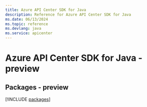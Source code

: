 ```yaml
---
title: Azure API Center SDK for Java
description: Reference for Azure API Center SDK for Java
ms.date: 06/13/2024
ms.topic: reference
ms.devlang: java
ms.service: apicenter
---
```

# Azure API Center SDK for Java - preview
## Packages - preview
[!INCLUDE [packages](api-center-index.md)]